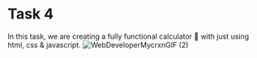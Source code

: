 # Task 4
In this task, we are creating a fully functional calculator 📱 with just using html, css & javascript.
![WebDeveloperMycrxnGIF (2)](https://user-images.githubusercontent.com/96330400/163677645-c006fe06-ba13-4e66-b952-cec3cbc27eaa.gif)
